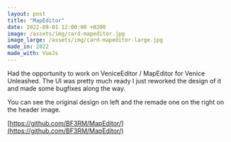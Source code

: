 ```yaml
---
layout: post
title: "MapEditor"
date: 2022-09-01 12:00:00 +0200
image: /assets/img/card-mapeditor.jpg
image_large: /assets/img/card-mapeditor-large.jpg
made_in: 2022
made_with: VueJs
---
```


Had the opportunity to work on VeniceEditor / MapEditor for Venice Unleashed. The UI was pretty much ready I just reworked the design of it and made some bugfixes along the way.

You can see the original design on left and the remade one on the right on the header image.

[https://github.com/BF3RM/MapEditor/](https://github.com/BF3RM/MapEditor/)
